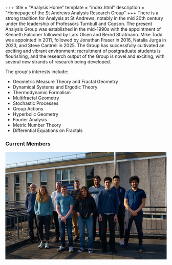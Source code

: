 +++
title = "Analysis Home"
template = "index.html"
description = "Homepage of the St Andrews Analysis Research Group"
+++
There is a strong tradition for Analysis at St Andrews, notably in the mid 20th century under the leadership of Professors Turnbull and Copson. The present Analysis Group was established in the mid-1990s with the appointment of Kenneth Falconer followed by Lars Olsen and Bernd Stratmann. Mike Todd was appointed in 2011, followed by Jonathan Fraser in 2016, Natalia Jurga in 2023, and Steve Cantrell in 2025. The Group has successfully cultivated an exciting and vibrant environment: recruitment of postgraduate students is flourishing, and the research output of the Group is novel and exciting, with several new strands of research being developed.

The group's interests include:
- Geometric Measure Theory and Fractal Geometry
- Dynamical Systems and Ergodic Theory
- Thermodynamic Formalism
- Multifractal Geometry
- Stochastic Processes
- Group Actions
- Hyperbolic Geometry
- Fourier Analysis
- Metric Number Theory
- Differential Equations on Fractals

### Current Members
<img loading="lazy" src="/analysis-group.jpg" alt="Members of the Analysis Group">
